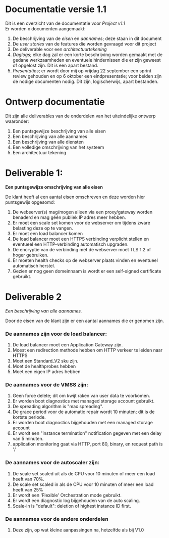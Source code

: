 # Documentatie versie 1.1

Dit is een overzicht van de documentatie voor *Project v1.1*  
Er worden x documenten aangemaakt:
1) De beschrijving van de *eisen* en *aannames*; deze staan in dit document
2) De *user stories* van de features die worden gevraagd voor dit project
3) De deliverable voor een *architectuurtekening*  
3) *Daglogs*; elke dag zal er een korte beschrijving worden gemaakt met de gedane werkzaamheden en eventuele hindernissen die er zijn geweest of opgelost zijn. Dit is een apart bestand.
4) *Presentaties*; er wordt door mij op vrijdag 22 september een sprint review gehouden en op 6 oktober een eindpresentatie; voor beiden zijn de nodige documenten nodig. Dit zijn, logischerwijs, apart bestanden.




# Ontwerp documentatie

Dit zijn alle deliverables van de onderdelen van het uiteindelijke ontwerp waaronder:
1) Een puntsgewijze beschrijving van alle eisen
2) Een beschrijving van alle aannames
3) Een beschrijving van alle diensten
4) Een volledige omschrijving van het systeem
5) Een architectuur tekening
 
# Deliverable 1: 
**Een puntsgewijze omschrijving van alle eisen**

De klant heeft al een aantal eisen omschreven en deze worden hier puntsgewijs opgesomd:
1) De webserver(s) mag/mogen alleen via een proxy/gateway worden benaderd en mag géén publiek IP adres meer hebben.
2) Er moet een scale set komen voor de webserver om tijdens zware belasting deze op te vangen.
3) Er moet een load balancer komen
4) De load balancer moet een HTTPS verbinding verplicht stellen en eventueel een HTTP-verbinding automatisch upgraden. 
5) De encryptie van de verbinding met de webserver moet TLS 1.2 of hoger gebruiken.
6) Er moeten health checks op de webserver plaats vinden en eventueel automatisch herstel.
7) Gezien er nog geen domeinnaam is wordt er een self-signed certificate gebruikt.



# Deliverable 2 
*Een beschrijving van alle aannames.*

Door de eisen van de klant zijn er een aantal aannames die er genomen zijn. 

### De aannames zijn voor de load balancer:
1) De load balancer moet een Application Gateway zijn.
2) Moest een redirection methode hebben om HTTP verkeer te leiden naar HTTPS
3) Moet een Standard_V2 sku zijn.
4) Moet de healthprobes hebben
5) Moet een eigen IP adres hebben 

### De aannames voor de VMSS zijn:
1) Geen force delete; dit om kwijt raken van user data te voorkomen.
2) Er worden boot diagnostics met managed storage account gebruikt.
3) De spreading algorithm is "max spreading".
4) De grace period voor de automatic repair wordt 10 minuten; dit is de kortste periode.
5) Er worden boot diagnostics bijgehouden met een managed storage account
6) Er wordt een "instance termination" notification gegeven met een delay van 5 minuten.
7) application monitoring gaat via HTTP, port 80, binary, en request path is '/

### De aannames voor de autoscaler zijn:
1) De scale set scaled uit als de CPU voor 10 minuten of meer een load heeft van 70%.
2) De scale set scaled in als de CPU voor 10 minuten of meer een load heeft van 25% 
3) Er wordt een 'Flexible' Orchestration mode gebruikt.
4) Er wordt een diagnostic log bijgehouden van de auto scaling.
5) Scale-in is "default": deletion of highest instance ID first.

### De aannames voor de andere onderdelen
1) Deze zijn, op wat kleine aanpassingen na, hetzelfde als bij V1.0 